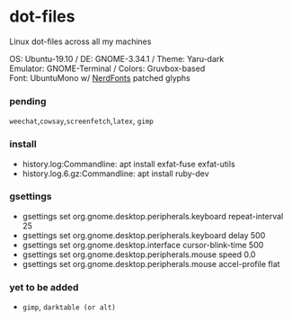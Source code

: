 # dot-files
Linux dot-files across all my machines

OS: Ubuntu-19.10 / DE: GNOME-3.34.1 / Theme: Yaru-dark\
Emulator: GNOME-Terminal / Colors: Gruvbox-based\
Font: UbuntuMono w/ [NerdFonts](https://github.com/ryanoasis/nerd-fonts) patched glyphs

### pending
`weechat`,`cowsay`,`screenfetch`,`latex`, `gimp`

### install
-	history.log:Commandline: apt install exfat-fuse exfat-utils
-	history.log.6.gz:Commandline: apt install ruby-dev

### gsettings
-	gsettings set org.gnome.desktop.peripherals.keyboard repeat-interval 25
-	gsettings set org.gnome.desktop.peripherals.keyboard delay 500
-	gsettings set org.gnome.desktop.interface cursor-blink-time 500
-	gsettings set org.gnome.desktop.peripherals.mouse speed 0.0
-	gsettings set org.gnome.desktop.peripherals.mouse accel-profile flat

### yet to be added
- `gimp`, `darktable (or alt)`
